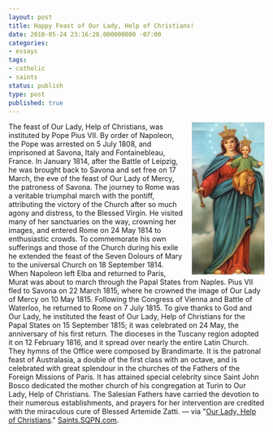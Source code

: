 ```yaml
---
layout: post
title: Happy Feast of Our Lady, Help of Christians!
date: 2010-05-24 23:16:28.000000000 -07:00
categories:
- essays
tags:
- catholic
- saints
status: publish
type: post
published: true
---
```

<img src="/assets/our-lady-help-of-christians-01.jpg" alt="Our Lady, Help of Christians" style="float: right; padding-left: 1em;" /> The feast of Our Lady, Help of Christians, was instituted by Pope Pius VII. By order of Napoleon, the Pope was arrested on 5 July 1808, and imprisoned at Savona, Italy and Fontainebleau, France. In January 1814, after the Battle of Leipzig, he was brought back to Savona and set free on 17 March, the eve of the feast of Our Lady of Mercy, the patroness of Savona. The journey to Rome was a veritable triumphal march with the pontiff, attributing the victory of the Church after so much agony and distress, to the Blessed Virgin. He visited many of her sanctuaries on the way, crowning her images, and entered Rome on 24 May 1814 to enthusiastic crowds. To commemorate his own sufferings and those of the Church during his exile he extended the feast of the Seven Dolours of Mary to the universal Church on 18 September 1814.
When Napoleon left Elba and returned to Paris, Murat was about to march through the Papal States from Naples. Pius VII fled to Savona on 22 March 1815, where he crowned the image of Our Lady of Mercy on 10 May 1815. Following the Congress of Vienna and Battle of Waterloo, he returned to Rome on 7 July 1815. To give thanks to God and Our Lady, he instituted the feast of Our Lady, Help of Christians for the Papal States on 15 September 1815; it was celebrated on 24 May, the anniversary of his first return. The dioceses in the Tuscany region adopted it on 12 February 1816, and it spread over nearly the entire Latin Church.
They hymns of the Office were composed by Brandimarte. It is the patronal feast of Australasia, a double of the first class with an octave, and is celebrated with great splendour in the churches of the Fathers of the Foreign Missions of Paris. It has attained special celebrity since Saint John Bosco dedicated the mother church of his congregation at Turin to Our Lady, Help of Christians. The Salesian Fathers have carried the devotion to their numerous establishments, and prayers for her intervention are credited with the miraculous cure of Blessed Artemide Zatti.
&mdash; via "[Our Lady, Help of Christians](http://saints.sqpn.com/our-lady-help-of-christians/)." [Saints.SQPN.com](http://saints.sqpn.com/).
